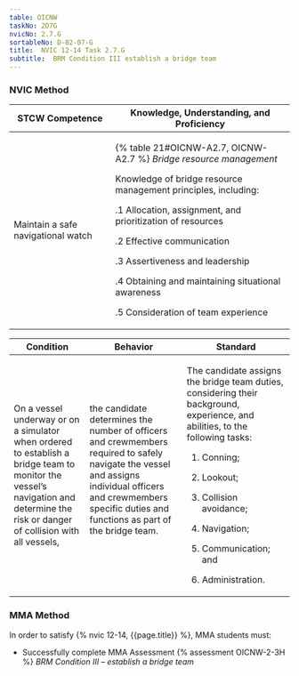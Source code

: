 ```yaml
---
table: OICNW
taskNo: 2D7G
nvicNo: 2.7.G 
sortableNo: D-02-07-G
title:  NVIC 12-14 Task 2.7.G
subtitle:  BRM Condition III establish a bridge team
---
```






### NVIC Method

<a style="display:none;" onclick="togglevisibility('nvic_methods')" >Show NVIC method.</a>

<div id='nvic_methods' class='show'>

<table>
<thead>
<tr>
<th class='forty'> STCW Competence </th>
<th class='sixty'> Knowledge, Understanding, and Proficiency </th>
</tr>
</thead>

<tbody>
<tr><td markdown='1'>

Maintain a safe navigational watch

</td><td markdown='1'>

{% table 21#OICNW-A2.7, OICNW-A2.7 %} *Bridge resource management* 

Knowledge of bridge resource management principles, including: 

.1  Allocation, assignment, and prioritization of resources 

.2  Effective communication 

.3  Assertiveness and leadership 

.4  Obtaining and maintaining situational awareness

.5 Consideration of team experience

</td></tr>


</tbody>
</table>


<table>
<thead>
<tr><th class='twenty'>  Condition </th><th class='twenty'> Behavior </th><th  class='sixty'>Standard </th></tr>
</thead>
<tbody >



<tr><td markdown='1'>

On a vessel underway or on a simulator when ordered to establish a bridge team to monitor the vessel’s navigation and determine the risk or danger of collision with all vessels,

</td><td markdown='1'>

the candidate determines the number of officers and crewmembers required to safely navigate the vessel and assigns individual officers and crewmembers specific duties and functions as part of the bridge team.

<br>

<div class="tooltip" markdown='1'>



</div>


</td><td markdown='1'>

The candidate assigns the bridge team duties, considering their background, experience, and abilities, to the following tasks:

1. Conning;

2. Lookout;

3. Collision avoidance;

4. Navigation;

5. Communication; and 

6. Administration.

</td></tr>
</tbody>
</table>
</div>


### MMA Method

In order to satisfy  {% nvic 12-14, {{page.title}}  %}, MMA students must:

* Successfully complete MMA Assessment {% assessment OICNW-2-3H %} *BRM Condition III – establish a bridge team*